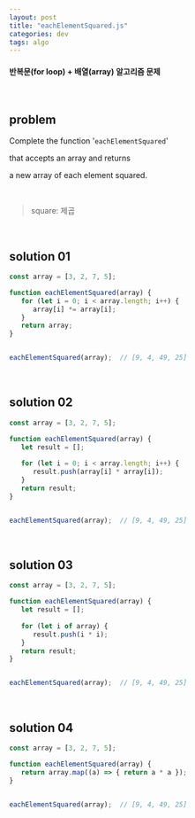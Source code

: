 ```yaml
---
layout: post
title: "eachElementSquared.js"
categories: dev
tags: algo
---
```


#### 반복문(for loop) + 배열(array) 알고리즘 문제

<br>

## problem

Complete the function '`eachElementSquared`'

that accepts an array and returns

a new array of each element squared.

<br>

> square: 제곱

<br>

## solution 01

```javascript
const array = [3, 2, 7, 5];

function eachElementSquared(array) {
   for (let i = 0; i < array.length; i++) {
      array[i] *= array[i];
   }
   return array;
}


eachElementSquared(array);	// [9, 4, 49, 25]
```

<br>

## solution 02

```javascript
const array = [3, 2, 7, 5];

function eachElementSquared(array) {
   let result = [];
   
   for (let i = 0; i < array.length; i++) {
      result.push(array[i] * array[i]);
   }
   return result;
}


eachElementSquared(array);	// [9, 4, 49, 25]
```

<br>

## solution 03

```javascript
const array = [3, 2, 7, 5];

function eachElementSquared(array) {
   let result = [];
   
   for (let i of array) {
      result.push(i * i);
   }
   return result;
}


eachElementSquared(array);	// [9, 4, 49, 25]
```

<br>

## solution 04

```javascript
const array = [3, 2, 7, 5];

function eachElementSquared(array) {
   return array.map((a) => { return a * a });
}


eachElementSquared(array);	// [9, 4, 49, 25]
```

